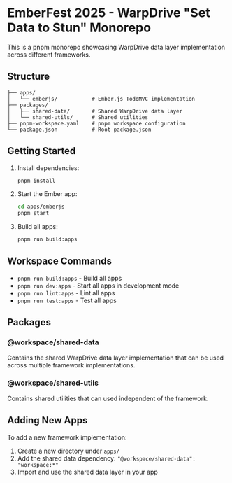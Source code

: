 # EmberFest 2025 - WarpDrive "Set Data to Stun" Monorepo

This is a pnpm monorepo showcasing WarpDrive data layer implementation across different frameworks.

## Structure

```
├── apps/
│   └── emberjs/           # Ember.js TodoMVC implementation
├── packages/
│   ├── shared-data/       # Shared WarpDrive data layer
│   └── shared-utils/      # Shared utilities
├── pnpm-workspace.yaml    # pnpm workspace configuration
└── package.json           # Root package.json
```

## Getting Started

1. Install dependencies:

   ```bash
   pnpm install
   ```

2. Start the Ember app:

   ```bash
   cd apps/emberjs
   pnpm start
   ```

3. Build all apps:
   ```bash
   pnpm run build:apps
   ```

## Workspace Commands

- `pnpm run build:apps` - Build all apps
- `pnpm run dev:apps` - Start all apps in development mode
- `pnpm run lint:apps` - Lint all apps
- `pnpm run test:apps` - Test all apps

## Packages

### @workspace/shared-data

Contains the shared WarpDrive data layer implementation that can be used across multiple framework implementations.

### @workspace/shared-utils

Contains shared utilities that can used independent of the framework.

## Adding New Apps

To add a new framework implementation:

1. Create a new directory under `apps/`
2. Add the shared data dependency: `"@workspace/shared-data": "workspace:*"`
3. Import and use the shared data layer in your app
